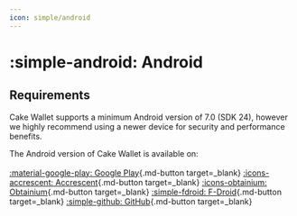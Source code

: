 ```yaml
---
icon: simple/android
---
```


# :simple-android: Android

## Requirements

Cake Wallet supports a minimum Android version of 7.0 (SDK 24), however we highly recommend using a newer device for security and performance benefits.

The Android version of Cake Wallet is available on:
<br>
<br>
[:material-google-play: Google Play](https://play.google.com/store/apps/details?id=com.cakewallet.cake_wallet){.md-button target=_blank}
[:icons-accrescent: Accrescent](accrescent.md){.md-button target=_blank}
[:icons-obtainium: Obtainium](obtainium.md){.md-button target=_blank}
[:simple-fdroid: F-Droid](fdroid.md){.md-button target=_blank}
[:simple-github: GitHub](https://github.com/cake-tech/cake_wallet/releases/latest){.md-button target=_blank}
